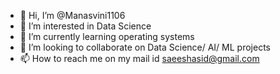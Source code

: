 - 👋 Hi, I’m @Manasvini1106
- 👀 I’m interested in Data Science
- 🌱 I’m currently learning operating systems
- 💞️ I’m looking to collaborate on Data Science/ AI/ ML projects
- 📫 How to reach me on my mail id saeeshasid@gmail.com

<!---
Manasvini1106/Manasvini1106 is a ✨ special ✨ repository because its `README.md` (this file) appears on your GitHub profile.
You can click the Preview link to take a look at your changes.
--->
